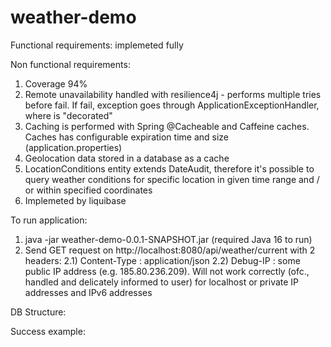 # weather-demo

Functional requirements: implemeted fully

Non functional requirements:
1. Coverage 94%
2. Remote unavailability handled with resilience4j - performs multiple tries before fail. If fail, exception goes through ApplicationExceptionHandler, where is "decorated"
3. Caching is performed with Spring @Cacheable and Caffeine caches. Caches has configurable expiration time and size (application.properties)
4. Geolocation data stored in a database as a cache
5. LocationConditions entity extends DateAudit, therefore it's possible to query weather conditions for specific location in given time range and / or within specified coordinates
6. Implemeted by liquibase

To run application:

 1) java -jar weather-demo-0.0.1-SNAPSHOT.jar (required Java 16 to run)
 2) Send GET request on http://localhost:8080/api/weather/current with 2 headers:
    2.1) Content-Type : application/json
    2.2) Debug-IP : some public IP address (e.g. 185.80.236.209). Will not work correctly (ofc., handled and delicately informed to user) 
          for localhost or private IP addresses and IPv6 addresses

DB Structure:

Success example:          



